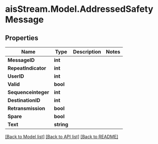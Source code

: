 # aisStream.Model.AddressedSafetyMessage

## Properties

Name | Type | Description | Notes
------------ | ------------- | ------------- | -------------
**MessageID** | **int** |  | 
**RepeatIndicator** | **int** |  | 
**UserID** | **int** |  | 
**Valid** | **bool** |  | 
**Sequenceinteger** | **int** |  | 
**DestinationID** | **int** |  | 
**Retransmission** | **bool** |  | 
**Spare** | **bool** |  | 
**Text** | **string** |  | 

[[Back to Model list]](../README.md#documentation-for-models) [[Back to API list]](../README.md#documentation-for-api-endpoints) [[Back to README]](../README.md)

